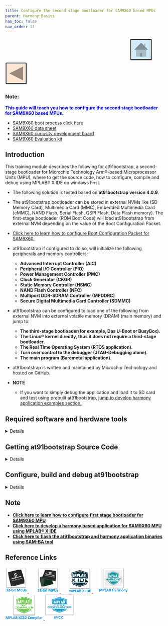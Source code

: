 ```yaml
---
title: Configure the second stage bootloader for SAM9X60 based MPUs
parent: Harmony Basics
has_toc: false
nav_order: 13
---
```


&nbsp;&nbsp;&nbsp;&nbsp;&nbsp;&nbsp;&nbsp;&nbsp;&nbsp;&nbsp;&nbsp;&nbsp;&nbsp;&nbsp;&nbsp;&nbsp;&nbsp;&nbsp;&nbsp;&nbsp;&nbsp;&nbsp;&nbsp;&nbsp;&nbsp;&nbsp;&nbsp;&nbsp; &nbsp;&nbsp;&nbsp;&nbsp;&nbsp;&nbsp;&nbsp;&nbsp;&nbsp;&nbsp;&nbsp;&nbsp;&nbsp;&nbsp;&nbsp;&nbsp;&nbsp;&nbsp;&nbsp;&nbsp;&nbsp;&nbsp;&nbsp;&nbsp;&nbsp;&nbsp;&nbsp;&nbsp;&nbsp;&nbsp;&nbsp;&nbsp;&nbsp;&nbsp;&nbsp;&nbsp;&nbsp;&nbsp;&nbsp;&nbsp;&nbsp;&nbsp;&nbsp;&nbsp;&nbsp;&nbsp;&nbsp;&nbsp;&nbsp;&nbsp;&nbsp;&nbsp;&nbsp;&nbsp;&nbsp;&nbsp;&nbsp;&nbsp;&nbsp;&nbsp;&nbsp;&nbsp;&nbsp;&nbsp;&nbsp;&nbsp;&nbsp;&nbsp;&nbsp;&nbsp;&nbsp;&nbsp;[<img src="../../r_images/quick_home.png" title="Home">](../../../readme.md) [<img src="../../r_images/quick_back.png"  title="Back">](../readme.md)


### Note:
<span style="color:blue"> **This guide will teach you how to configure the second stage bootloader for SAM9X60 based MPUs.**
- [SAM9X60 boot process click here ](https://developerhelp.microchip.com/xwiki/bin/view/products/mcu-mpu/32bit-mpu/sam9x60-boot-process/)
- [SAM9X60 data sheet](https://www.microchip.com/en-us/product/SAM9X60)
- [SAM9X60 curiosity development board ](https://www.microchip.com/en-us/development-tool/EV40E67A)
- [SAM9X60 Evaluation kit ](https://www.microchip.com/en-us/development-tool/dt100126)

## Introduction
This training module describes the following for at91bootstrap, a second-stage bootloader for Microchip Technology Arm®-based Microprocessor Units (MPU), 
  where to get the source code, how to configure, compile and debug using MPLAB® X IDE on windows host.

* The following solution is tested based on **at91bootstrap version 4.0.9**.

* The at91bootstrap bootloader can be stored in external NVMs like (SD Memory Card), Multimedia Card (MMC), Embedded Multimedia Card (eMMC), NAND Flash, Serial Flash, QSPI Flash, Data Flash memory). 
  The first-stage bootloader (ROM Boot Code) will load at91bootstrap from external NVM depending on the value of the Boot Configuration Packet. 

* [Click here to learn how to configure Boot Configuration Packet for SAM9X60.](../sam9x60_configure_first_stage_bootloader/readme.md)


* at91bootstrap if configured to do so, will initialize the following peripherals and memory controllers:
  * **Advanced Interrupt Controller (AIC)**
  * **Peripheral I/O Controller (PIO)**
  * **Power Management Controller (PMC)**
  * **Clock Generator (CKGR)**
  * **Static Memory Controller (HSMC)**
  * **NAND Flash Controller (NFC)**
  * **Multiport DDR-SDRAM Controller (MPDDRC)**
  * **Secure Digital Multimedia Card Controller (SDMMC)**

* at91bootstrap can be configured to load one of the following from external NVM into external volatile memory (DRAM) (main memory) and jump to:
  * **The third-stage bootloader(for example, Das U-Boot or BusyBox).**
  * **The Linux® kernel directly, thus it does not require a third-stage bootloader.**
  * **The Real Time Operating System (RTOS application).**
  * **Turn over control to the debugger (JTAG-Debugging alone).**
  * **The main program (Baremetal application).**

* at91bootstrap is written and maintained by Microchip Technology and hosted on GitHub.

* **NOTE** 
  * If you want to simply debug the application and load it to SD card and test using prebuilt at91bootstrap, [jump to develop harmony application examples section.](../sam9x60_getting_started_application_using_mcc/readme.md)

## Required software and hardware tools
<details>
  <summary> Details
</summary>  <br>
This document is written with the assumption that the user is aware of the external NVMS & DDR memory available in the respective SAM9X60 boards (Like Evaluation Kits, Curiosity  Boards, SIP or SOM) by reading the respective user guide.

* To build/debug at91bootstrap using MPLAB® X IDE on windows host, the following tools should be installed properly:
  * [Download and install MPLAB® X IDE.](https://www.microchip.com/en-us/tools-resources/develop/mplab-x-ide)
  * [Download and install XC32 Compiler.](https://www.microchip.com/en-us/tools-resources/develop/mplab-xc-compilers)
* User can use below hardware tools:
  * [SAM9X60 Evaluation kit.](https://www.microchip.com/en-us/development-tool/DT100126) (or) [SAM9X60 Curiosity Development Board.](https://www.microchip.com/en-us/development-tool/EV40E67A)
  * External J32 debugger if SAM9X60 Curiosity Development Board is used.
  
</details> 

## Getting at91bootstrap Source Code
<details>
  <summary> Details
</summary>  <br>
  
  1. **Create a Project Directory:** Create a project directory to keep all the sources together for a given project. For the purpose of this tutorial topic, the created project directory is  **Harmony3**. 

  2. **Get at91bootstrap:** Get the complete source code of at91bootstrap by either of the following ways:
      * If you have git installed , clone the repo into the project directory by using the command:
         
		 $ git clone git@https://github.com/linux4sam/at91bootstrap
      * If you don't have git installed, then
        [Download at91bootstrap](https://github.com/linux4sam/at91bootstrap) and unzip into your project directory.
        <img src = "images/directory.png" align="middle">

</details> 
 
## Configure, build and debug at91bootstrap
<details>
  <summary> Details
</summary>  <br>
at91bootstrap can be configured to load the final application from any of the external NVMs available on the board like QSPI, NAND, SD CARD to DRAM and execute from it.

User should follow the below steps to build the at91bootstrap as per their external NVM preference:
1. Preparing the build Environment.
2. Configure the at91bootstrap.
3. Create a Custom Board Configuration.
4. Building the at91bootstrap.
5. Debugging the at91bootstrap.

### 1. Preparing the build Environment
<details>
  <summary> Details
</summary>  <br>
  
  1.1. **Open at91Bootstrap project:** To begin, launch MPLAB® X IDE and then go to File --> Open Project -->choose downloaded at91bootstrap project.
      <img src = "images/1_1.png" align="middle">

    Now set it as main project.
  <img src = "images/1_1a.png" align="middle">

  1.2. **Compiler setting:** User can use XC32 compiler to build at91bootstrap.   
       Go to Project --> Properties --> Makefile ---> Copy the XC32 installation path and update it in the build/debug and clean command --> Apply ---> ok .

   E.g. Build/Debug command: make CROSS_COMPILE="C:/Program Files/Microchip/xc32/v4.40/bin/bin/pic32c-"

       Clean command: make mplabclean CROSS_COMPILE="C:/Program Files/Microchip/xc32/v4.40/bin/bin/pic32c-"

   <img src = "images/1_2.png" align="middle">
 
 
</details>

### 2. Configure the at91bootstrap
<details>
  <summary> Details
</summary>  <br>
The at91bootstrap can be configured to load from any one of the user-preferred NVMs by using KCONFIG. 

Depending on your hardware setup (sam9x60<board>) and the preferred NVMs(Either QSPI or NAND or SD-Card) or to debug on MPLAB® X IDE, select one of the below options explained in the following sub-chapters.


**Legendry:** **board** can be evaluation Kit (ek), Curiosity board (_curiosity), or SIP (sip). E.g., sam9x60ek.

   2.1. Configure at91bootstrap for debug use with MPLAB® X IDE.
   
   2.2. Configure at91bootstrap to load application from QSPI.
   
   2.3. Configure at91bootstrap to load application from NAND.
   
   2.4. Configure at91bootstrap to load application from SDCARD.

In addition to the above configuration for the external NVMs, user can also customize the default configuration like external RAM size and type, external clock source etc. which is explained in section 2.5.

#### 2.1 Configure at91bootstrap for debug use with MPLAB® X IDE
<details>
  <summary> Details
</summary>   <br>
The at91bootstrap built from sam9x60<board>_bkptnone_defconfig can only be used for debugging the application using MPLAB® X IDE.

**Note:** bkptnone_defconfig configures the at91bootstrap to continuously loops at the end of its execution, hence IDE can take over control (time-out message) and now continue to download the application in the user space. Therefore, this bkptnone_defconfig should be used only to debug the application using MPLAB X IDE.


To do this, go to
Project --> Properties --> Kconfig --> load --> **project directory** --> configs --> sam9x60(board)_bkptnone_defconfig --> Open.

<img src = "images/2_1a.png" align="middle">

This will do the kconfig for building at91bootstrap for debug use with MPLAB X IDE.

After opening the configuration file, the Kconfig will be as shown below.
<img src = "images/2_1b.png" align="middle">

Now Click Apply --> OK.
</details>

#### 2.2. Configure at91bootstrap to load application from QSPI
<details>
  <summary> Details
</summary>  <br>

at91bootstrap can be configured to load the harmony application from QSPI into external volatile memory (DRAM) as follows.

To do this, go to
Project --> Properties --> Kconfig --> load --> **project directory** --> configs --> sam9x60(board)df_qspi_linux_image_dt_defconfig or sam9x60(board)df_qspi_uboot_defconfig  --> Open.

**Legendry:** df --> Data Flash

<img src = "images/2_2a.png" align="middle">

Then perform the following changes:
  * Next software type --> Load 4MB into the start of SDRAM.
  * Demo application image storage setup:
     * Flash offset --> QSPI offset where a user wants to flash the application.
     * Demo app image size --> Size of the app image to be copied from QSPI to DRAM by at91bootstrap.
     * External RAM address to load Demo-App image --> It should match the .text load address in your application linker script.
       External RAM address of SAM9X60 board starts from 0x20000000 – 0x3FFFFFFF. Please refer to the data sheet for more details.

An example configuration for SAM9X60-EK is shown below.

<img src = "images/2_2b.png" align="middle">

This completes the configuration for building at91bootstrap to load the harmony application from QSPI into external volatile memory (DRAM) and then execute it from DRAM.
</details>

#### 2.3. Configure at91bootstrap to load application from NAND
<details>
  <summary> Details
</summary>  <br>
at91bootstrap can be configured to load the harmony application from NAND flash into external volatile memory (DRAM) as follows.

**Dependencies:** at91bootstrap needs Python 3.x.y (python3). This is needed for the scripts generating the PMECC headers for NAND Flash memories.

Project --> Properties --> Kconfig --> load --> **project directory** --> configs --> sam9x60(board)nf_linux_image_dt_defconfig or sam9x60(board)nf_uboot_defconfig --> Open.

<img src = "images/2_3a.png" align="middle">

Then perform the following changes:
  * Next software type --> Load 4MB into the start of SDRAM.
  * Demo application image storage setup:
    * Flash offset for Demo App --> NAND flash offset where a user wants to flash the application.
    * Demo app image size --> Size of the app image to be copied from NAND to DRAM by at91bootstrap.
    * External RAM address to load Demo-App image --> It should match the .text load address in your application linker script.

An example configuration for SAM9X60-EK is shown below.
 
<img src = "images/2_3b.png" align="middle">

It completes the kconfig for building at91bootstrap to load the harmony application from NAND flash into external volatile memory (DRAM) and then execute it from DRAM.

</details>

#### 2.4. Configure at91bootstrap to load application from SDCARD
<details>
  <summary> Details
</summary>   <br>

at91bootstrap can be configured to load the harmony application from SD card memory into external volatile memory (DRAM) as follows.
Project --> Properties --> Kconfig --> load --> **project directory** --> configs --> sam9x60(board)sd_linux_image_dt_defconfig or sam9x60(board)sd_uboot_defconfi --> Open.

<img src = "images/3_4a.png" align="middle">
 
Then perform the following changes:
  * Next software type --> Load 4MB into the start of SDRAM.
  * Demo application image storage setup.
    * External RAM address to load Demo-App image --> It should match the .text load address of your application linker script.
    * Next Software Image File name --> Name of your application binary. Eg:harmony.bin.

An example configuration for SAM9X60-EK is shown below.

<img src = "images/2_4b.png" align="middle">

It completes the kconfig for building at91bootstrap to load the harmony application from SD memory card into external volatile memory (DRAM) and then execute it from DRAM.

</details>

#### 2.5. Customizing other default configuration
<details>
  <summary> Details
</summary>  <br>
User can customize the clock source, Display Banner (Display banner is the output string in the serial console when at91bootstrap begins running), external RAM-type and size, different SD card slot if SDCard is the user preferred NVM on the default configuration.

To do this, go to Project --> Properties --> Kconfig.

An example customization using SAM9X60-EK board is shown below:
<img src = "images/3.png" align="middle">

</details>
</details>

### 3. Create a Custom Board Configuration
<details>
  <summary> Details
</summary>  <br>
This section is for advanced developers who wish to create a custom board configuration (almost from scratch) for the at91bootstap bootloader for their custom board. 

* **Dependencies**
  * **Linux Host:** It is recommended to do customization using Linux Host.

  * **GIT:** Install GIT and clone at91bootstrap by using the following command:
  
       $ git clone https://github.com/linux4sam/at91bootstrap.git
  
  * Then follow the steps in [this link](https://microchipdeveloper.com/32mpu:at91bootstrap-board) to do customization and contribution of your customized code to Microchip at91bootstrap.

</details>


### 4. Building the at91bootstrap
<details>
  <summary> Details
</summary>   <br>
To build the at91bootstrap go to project --> Clean and build or simply click the build icon in the IDE.

<img src = "images/4a.png" align="middle"> 

**Note:** When building using XC32 compiler, if a user doesn’t have XC32 pro compiler, a warning saying cannot optimize size will pop up in the compiler output window as follows. To avoid this either use XC32 pro compiler or just ignore this.

<img src = "images/4b.png" align="middle"> 

Once the build is successful, you will get the build success message in the IDE as shown in the above Image.

Now user will be able to see the boot.bin file in the **project directory**/build/binaries.

boot.bin file is the at91bootstrap file.

<img src = "images/4c.png" align="middle"> 

Now the user can use the boot.bin file to 
  * [Flash it to the respective NVM.](../sam9x60_flash_boot_application_using_samba/readme.md)
                                     (or)
  * [Use the at91bootstrap to debug the harmony application on MPLAB X IDE.](../sam9x60_getting_started_application_using_mcc/readme.md)
                                    (or)
  * Debug the at91bootstrap using MPLAB X IDE as explained in the next section.
</details>

### 5. Debugging the at91bootstrap
<details>
  <summary> Details
</summary>  <br>
To debug the at91bootstrap, go to project --> Set as main project.
Then click project --> Debug or simply click the debug icon in the IDE.
Now user can start debugging the at91bootstrp by clicking the debug symbols available in the IDE like Step into, Reset, Step over etc.

<img src = "images/5a.png" align="middle">

When debugging the application, serial console outputs can be monitored by connecting windows host with the board (Eg: SAM9X60-EK) through a terminal emulation program.
For example, refer to [this link](https://microchipdeveloper.com/32mpu:sam9x60-ek-console) to download terminal emulation program and follow the steps to establish a serial communication with SAM9X60-EK.
An example image showing the serial console output while debugging at91bootstrap is shown below.
<img src = "images/5b.png" align="middle">

This completes the training module to configure, build & debug at91bootstrap for different user preferred NVMs.
</details>
</details>

## Note
  * **[Click here to learn how to configure first stage bootloader for SAM9X60 MPU](../sam9x60_configure_first_stage_bootloader/readme.md)**
  * **[Click here to develop a harmony based application for SAM9X60 MPU using MPLAB® X IDE ](../sam9x60_getting_started_application_using_mcc/readme.md)**
  * **[Click here to flash the at91bootstrap and harmony application binaries using SAM-BA tool](../sam9x60_flash_boot_application_using_samba/readme.md)**

## Reference Links
[<a href="https://www.microchip.com/design-centers/32-bit" target="_blank"> <img src="../../r_images/32_bit_mcus.png"> </a>]()  &nbsp; &nbsp; &nbsp; [<a href="https://www.microchip.com/design-centers/32-bit-mpus" target="_blank"> <img src="../../r_images/32_bit_mpus.png"> </a>]()  &nbsp; &nbsp; &nbsp; [<a href="https://www.microchip.com/mplab/mplab-x-ide" target="_blank"> <img src="../../r_images/mplab_x_ide.png"> </a>]()  &nbsp; &nbsp; [<a href="https://www.microchip.com/mplab/mplab-harmony" target="_blank"> <img src="../../r_images/mplab_harmony.png"> </a>]() [<a href="https://www.microchip.com/mplab/compilers" target="_blank"> <img src="../../r_images/mplab_compiler.png"> </a>]()  [<a href="https://www.microchip.com/en-us/tools-resources/configure/mplab-code-configurator" target="_blank"> <img src="../../r_images/mcc_harmony.png"> </a>]()

